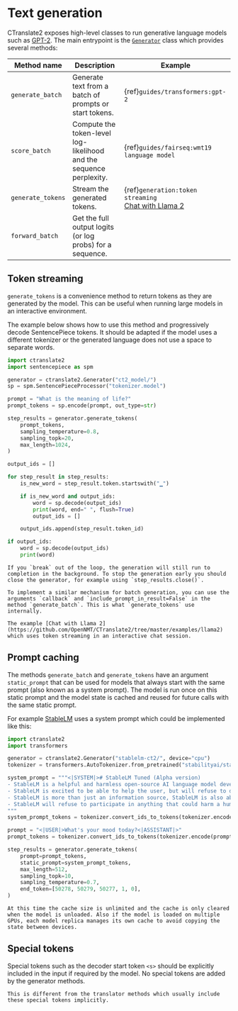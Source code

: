 # Text generation

CTranslate2 exposes high-level classes to run generative language models such as [GPT-2](https://github.com/openai/gpt-2). The main entrypoint is the [`Generator`](python/ctranslate2.Generator.rst) class which provides several methods:

| Method name | Description | Example |
| --- | --- | --- |
| `generate_batch` | Generate text from a batch of prompts or start tokens. | {ref}`guides/transformers:gpt-2` |
| `score_batch` | Compute the token-level log-likelihood and the sequence perplexity. | {ref}`guides/fairseq:wmt19 language model` |
| `generate_tokens` | Stream the generated tokens. | {ref}`generation:token streaming`<br/>[Chat with Llama 2](https://github.com/OpenNMT/CTranslate2/tree/master/examples/llama2) |
| `forward_batch` | Get the full output logits (or log probs) for a sequence. | |

## Token streaming

`generate_tokens` is a convenience method to return tokens as they are generated by the model. This can be useful when running large models in an interactive environment.

The example below shows how to use this method and progressively decode SentencePiece tokens. It should be adapted if the model uses a different tokenizer or the generated language does not use a space to separate words.

```python
import ctranslate2
import sentencepiece as spm

generator = ctranslate2.Generator("ct2_model/")
sp = spm.SentencePieceProcessor("tokenizer.model")

prompt = "What is the meaning of life?"
prompt_tokens = sp.encode(prompt, out_type=str)

step_results = generator.generate_tokens(
    prompt_tokens,
    sampling_temperature=0.8,
    sampling_topk=20,
    max_length=1024,
)

output_ids = []

for step_result in step_results:
    is_new_word = step_result.token.startswith("▁")

    if is_new_word and output_ids:
        word = sp.decode(output_ids)
        print(word, end=" ", flush=True)
        output_ids = []

    output_ids.append(step_result.token_id)

if output_ids:
    word = sp.decode(output_ids)
    print(word)
```

```{warning}
If you `break` out of the loop, the generation will still run to completion in the background. To stop the generation early you should close the generator, for example using `step_results.close()`.
```

```{tip}
To implement a similar mechanism for batch generation, you can use the arguments `callback` and `include_prompt_in_result=False` in the method `generate_batch`. This is what `generate_tokens` use internally.
```

```{seealso}
The example [Chat with Llama 2](https://github.com/OpenNMT/CTranslate2/tree/master/examples/llama2) which uses token streaming in an interactive chat session.
```

## Prompt caching

The methods `generate_batch` and `generate_tokens` have an argument `static_prompt` that can be used for models that always start with the same prompt (also known as a system prompt). The model is run once on this static prompt and the model state is cached and reused for future calls with the same static prompt.

For example [StableLM](https://github.com/Stability-AI/StableLM) uses a system prompt which could be implemented like this:

```python
import ctranslate2
import transformers

generator = ctranslate2.Generator("stablelm-ct2/", device="cpu")
tokenizer = transformers.AutoTokenizer.from_pretrained("stabilityai/stablelm-tuned-alpha-7b")

system_prompt = """<|SYSTEM|># StableLM Tuned (Alpha version)
- StableLM is a helpful and harmless open-source AI language model developed by StabilityAI.
- StableLM is excited to be able to help the user, but will refuse to do anything that could be considered harmful to the user.
- StableLM is more than just an information source, StableLM is also able to write poetry, short stories, and make jokes.
- StableLM will refuse to participate in anything that could harm a human.
"""
system_prompt_tokens = tokenizer.convert_ids_to_tokens(tokenizer.encode(system_prompt))

prompt = "<|USER|>What's your mood today?<|ASSISTANT|>"
prompt_tokens = tokenizer.convert_ids_to_tokens(tokenizer.encode(prompt))

step_results = generator.generate_tokens(
    prompt=prompt_tokens,
    static_prompt=system_prompt_tokens,
    max_length=512,
    sampling_topk=10,
    sampling_temperature=0.7,
    end_token=[50278, 50279, 50277, 1, 0],
)
```

```{note}
At this time the cache size is unlimited and the cache is only cleared when the model is unloaded. Also if the model is loaded on multiple GPUs, each model replica manages its own cache to avoid copying the state between devices.
```

## Special tokens

Special tokens such as the decoder start token `<s>` should be explicitly included in the input if required by the model. No special tokens are added by the generator methods.

```{note}
This is different from the translator methods which usually include these special tokens implicitly.
```
